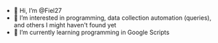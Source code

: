 - 👋 Hi, I’m @Fiel27
- 👀 I’m interested in programming, data collection automation (queries), and others I might haven't found yet
- 🌱 I’m currently learning programming in Google Scripts
